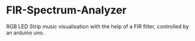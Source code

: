 # FIR-Spectrum-Analyzer
RGB LED Strip music visualisation with the help of a FIR filter, controlled by an arduino uno.
